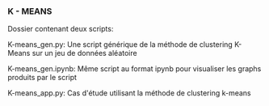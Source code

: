 ### K - MEANS

Dossier contenant deux scripts:

  K-means_gen.py: Une script générique de la méthode de clustering K-Means sur un jeu de données aléatoire
  
  K-means_gen.ipynb: Même script au format ipynb pour visualiser les graphs produits par le script
  
  K-means_app.py: Cas d'étude utilisant la méthode de clustering k-means
